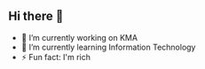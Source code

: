 ## Hi there 👋

- 🔭 I’m currently working on KMA
- 🌱 I’m currently learning Information Technology
- ⚡ Fun fact: I'm rich
